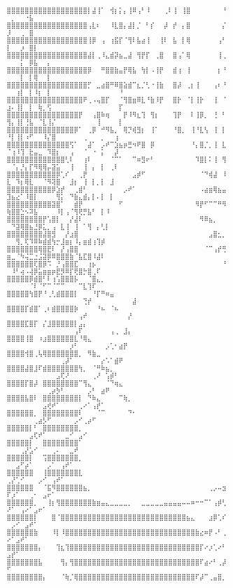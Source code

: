 ⣿⣿⣿⣿⣿⣿⣿⣿⣿⣿⣿⣿⣿⣿⣿⣿⣿⣿⡇⣼⢸⠁⠀⢺⡆⡅⡄⢸⠿⢠⠃⠸⠀⠀⠀⢀⠇⢸⠀⢸⣿⠀⠀⠀⠀⠀⠀⠀⠘⠀⡀⠀⠀⠐⣧⠀⠀⠀⠀⠀⠀⠀⠀⠀⠀⠀⠀⠀⠀⠀⠀⠀⠀⠀⠀⠀⠀⠀
⣿⣿⣿⣿⣿⣿⣿⣿⣿⣿⣿⣿⣿⣿⣿⣿⣿⣿⢠⣇⠆⠀⠀⠸⣇⣿⡄⣼⡇⡈⠀⠃⡎⠀⠀⡼⠀⡞⠀⡄⣿⠀⠀⠀⠀⠀⠀⠀⡌⡸⠀⠀⢀⠀⣿⠀⠀⠀⠀⠀⠀⠀⠀⠀⠀⠀⠀⠀⠀⠀⠀⠀⠀⠀⠀⠀⠀⠀
⣿⣿⣿⣿⣿⣿⣿⣿⣿⣿⣿⣿⣿⣿⣿⣿⣿⣿⢸⡿⠀⢠⠀⢰⣯⡏⠈⢻⠇⣧⣴⢸⠀⠀⢸⠇⠀⣧⠀⡇⢿⠀⠀⠀⠀⠀⠀⢠⠃⡇⠀⠀⡰⠀⣿⡇⠀⠀⠀⠀⠀⠀⠀⠀⠀⠀⠀⠀⠀⠀⠀⠀⠀⠀⠀⠀⠀⠀
⣿⣿⣿⣿⣿⣿⣿⣿⣿⣿⣿⣿⣿⣿⣿⣿⣿⣿⣼⡇⢀⠸⣄⣾⡽⣦⣀⣼⠀⢻⡟⡏⠀⢀⣿⠀⠀⣿⢠⠁⢿⠀⠀⠀⠀⠀⠀⢸⢀⠀⠀⠀⡅⠀⡿⣧⠀⠀⡄⠀⠀⠀⠀⠀⠀⠀⠀⠀⠀⠀⠀⠀⠀⠀⠀⠀⠀⠀
⣿⣿⣿⣿⣿⣿⣿⣿⣿⣿⣿⣿⣿⣿⣿⣿⣿⣿⡿⠀⠀⠛⣿⣿⣷⣤⡟⢿⣧⠀⢳⡇⠠⢸⡟⠀⠀⣾⢰⠀⢸⠀⠀⠀⠀⠀⠀⡆⠘⠀⠀⠀⡇⠀⡇⢿⠀⠀⡇⠀⠀⠀⠀⠀⠀⠀⠀⠀⠀⠀⠀⠀⠀⠀⠀⠀⠀⠀
⣿⣿⣿⣿⣿⣿⣿⣿⣿⣿⣿⣿⣿⣿⣿⣿⣿⣿⡋⠀⣀⣴⣿⠛⠿⣿⣵⣾⠉⣆⡈⢃⠐⢸⣷⠀⠀⣿⡼⠀⢀⡆⢸⠀⠀⠀⢠⠆⠘⠀⠀⢰⡇⠀⡇⠸⡆⠀⡇⠀⠀⠀⠀⠀⠀⠀⠀⠀⠀⠀⠀⠀⠀⠀⠘⠀⠀⠀
⣿⣿⣿⣿⣿⣿⣿⣿⣿⣿⣿⣿⣿⣿⣿⣿⣿⠟⢀⠠⢤⣿⡏⠀⠀⠈⢻⣿⣶⠿⣇⠘⣷⠸⡟⠀⠀⣿⡗⠀⠈⡇⢸⡗⠀⠀⢸⠀⠈⣰⠄⢸⡇⠀⡇⠀⢷⡀⢫⠀⠀⠀⠀⠀⠀⠀⠀⠀⠀⠀⠀⠀⠀⠀⡏⠀⠀⠀
⣿⣿⣿⣿⣿⣿⣿⣿⣿⣿⣿⣿⣿⣿⣿⣿⡟⠀⠀⢠⣿⠷⢶⠀⠀⠀⡟⠸⠻⣆⢹⠀⢻⡆⠀⠀⠀⢹⡟⠀⠀⠇⢸⡿⡀⠀⢘⠀⠃⢻⡄⢸⡇⢘⣧⠀⠈⣇⢸⡌⠀⠀⠀⠀⠀⠀⠀⠀⠀⢸⠀⠀⠀⠀⡇⠀⠀⠀
⣿⣿⣿⣿⣿⣿⣿⣿⣿⣿⣿⣿⣿⣿⣿⡿⠁⠀⢀⡿⠀⠚⠻⣧⡀⠀⢿⡙⢾⣻⡆⠀⢸⠁⠀⠀⠀⠘⣿⡀⠀⢸⠘⣇⢣⠀⢸⠀⡇⠘⡇⢸⡇⠰⠋⠀⠀⠸⡌⣿⠀⠀⠀⠀⠀⠀⢀⠀⠀⠀⡀⠀⠀⢰⠀⠀⠀⠀
⣿⣿⣿⣿⣿⣿⣿⣿⣿⣿⣿⣿⣿⣿⢫⠁⠀⠀⣼⠁⠀⡠⠞⠉⣱⣦⡶⣛⠲⠟⣿⠀⡿⠀⠀⠀⠀⠀⠀⠀⠀⠘⡄⣿⡈⡀⢸⠀⣇⠈⢰⠸⢹⠀⣗⣤⣀⠀⠹⣿⡆⠀⠀⢠⠀⠀⠈⠀⠐⠀⡅⠀⠀⡼⠀⠀⠀⠀
⣿⣿⣿⣿⣿⣿⣿⣿⣿⣿⣿⣿⣿⢃⠇⠀⠀⢰⠇⠀⠀⠀⠀⠈⠉⠁⠀⠀⠉⠶⣻⠖⠃⠀⠀⠀⠀⠀⠀⠀⠀⠀⠹⣿⡇⠅⢸⠀⢻⠀⠈⡄⡘⡄⡏⠻⢿⢿⡤⣽⣥⠀⠀⢸⠀⠀⢸⠀⡄⠀⡇⠀⢀⠇⠀⠀⠀⠀
⣿⣿⣿⣿⣿⣿⣿⣿⣿⣿⣿⡿⢁⠎⠀⠀⢀⡟⠀⠀⠀⠀⠀⠀⠀⠀⠀⠀⣠⡾⠋⠀⠀⠀⠀⠀⠀⠀⠀⠀⠀⠀⠀⠈⠙⢾⣼⠀⠸⣇⠀⠹⡆⢿⣇⠀⠀⠈⠻⢽⣿⠀⠀⣸⡆⠀⢸⠀⡇⡀⡇⠀⣸⠀⠀⠀⠀⠀
⣿⣿⣿⣿⣿⣿⣿⣿⣿⣿⡿⣱⡞⠀⠀⢀⣾⠃⠀⠀⠀⠀⠀⠀⠀⠀⡠⠞⠁⠀⠀⠀⠀⠀⠀⠀⠀⠀⠀⠀⠀⠀⠀⠠⣴⣶⢿⣦⣤⣹⣦⣔⠁⠸⣿⡇⠀⠀⠀⠀⢻⡅⠀⠙⣷⣄⣾⡄⡇⠄⡇⠀⡇⠀⠀⠀⠀⠀
⣿⣿⣿⣿⣿⣿⣿⣿⣿⣿⣽⣿⠁⠀⠀⣾⡟⠀⠀⠀⠀⠀⠀⠀⠀⠋⠀⠀⠀⠀⠀⠀⠀⠀⠀⠀⠀⠀⠀⠀⠀⠀⠻⡟⠋⠉⠉⠛⠻⢷⣿⣿⣑⠢⠽⣧⠀⠀⠀⠀⠸⡇⢠⠈⢻⢟⡛⣧⠃⠀⡇⠸⠀⠀⠀⠀⠀⠀
⣿⣿⣿⣿⣿⣿⣿⣿⡟⢡⣿⡇⠀⠀⡜⣼⠇⠀⠀⠀⠀⠀⠀⠀⠀⠀⠀⠀⠀⠀⠀⠀⠀⠀⠀⠀⠀⠀⠀⠀⠀⠀⠀⠻⠿⣦⡀⠀⠀⠀⠙⣽⢿⣿⣦⣘⡿⣅⡀⢠⠀⣇⢸⠀⢸⠀⠁⢻⠀⡄⢃⡇⠀⠀⠀⠀⠀⠀
⣿⣿⣿⣿⣿⣿⣿⣿⣼⣿⣻⠀⠀⡜⣰⣿⠀⠀⠀⠀⠀⠀⠀⠀⠀⠀⠀⠀⠀⠀⠀⠀⠀⠀⠀⠀⠀⠀⠀⠀⠀⠀⠀⠀⠀⣠⣿⣂⡀⠀⠀⢻⡀⢏⠹⠿⠷⣾⣾⢳⡒⣸⣶⡆⠸⡄⣶⣾⢰⢹⡾⠀⠀⠀⠀⠀⠀⠀
⣿⣿⣿⣿⣿⣿⣿⢿⣿⣟⠇⠀⡜⢠⣿⣿⠀⠀⠀⠀⠀⠀⠀⠀⠀⠀⠀⠀⠀⠀⠀⠀⠀⠀⠀⠀⠀⠀⠀⠀⠀⠀⠀⠀⠈⠉⢠⡞⢛⣶⣀⠈⠳⢬⣉⣐⣨⣽⡿⠿⣿⣿⣿⣷⠈⣧⣏⣿⠸⣼⠇⠀⠀⠀⠀⠀⠀⠀
⣿⣿⣿⣿⣿⣿⢏⣿⡿⠩⠀⡘⢠⣿⣿⣏⠀⠀⢰⡦⠀⠀⠀⠀⠀⠀⠀⠀⠀⠀⠀⠀⠀⠀⠀⠀⠀⠀⠀⠀⠀⠀⠀⠀⠀⠀⠀⠀⠘⠀⠸⠃⢴⠠⢼⡿⣥⣶⣶⡶⣟⡻⠿⡏⢟⣿⡓⣿⢀⠏⠀⠀⠀⠀⠀⠀⠀⠀
⣿⣿⣿⣿⣿⡿⣾⣿⠃⠇⢰⢡⣿⣿⣿⡧⠀⠀⠈⣿⣄⡀⠀⠀⠀⠀⠀⠀⠀⠀⠀⠀⠀⠀⠀⠀⠀⠀⠀⠀⠀⠀⠀⠀⠀⠀⠀⠀⠀⠀⠀⠀⠀⠀⠈⠇⠈⠋⠉⠈⠉⠉⠀⠀⠀⠉⣇⢹⠏⠀⠀⠀⠀⠀⠀⠀⠀⠀
⣿⣿⣿⣿⣿⢳⣿⡟⠘⢀⢃⣾⣿⣿⣿⡇⠀⠀⠀⠘⡏⠛⠶⣤⠀⠀⠀⠀⠀⠀⠀⠀⠀⠀⠀⠀⠀⠀⠀⠀⠀⠀⠀⠀⠀⠀⠀⠀⠀⠀⠀⠀⠀⠀⠀⠀⠀⠀⠀⠀⠀⠀⠀⠀⠀⠀⢙⡞⠀⠀⠀⠀⠀⠀⠀⠀⠀⣼
⣿⣿⣿⣿⡏⣾⣿⠁⢀⠆⣾⣿⣿⣿⣿⡷⠀⠀⠀⠀⠘⠦⠀⠈⠦⠀⠀⠀⠀⠀⠀⠀⠀⠀⠀⠀⠀⠀⠀⠀⠀⠀⠀⠀⠀⠀⠀⠀⠀⠀⠀⠀⠀⠀⠀⠀⠀⠀⠀⠀⠀⠀⠀⠀⠀⢠⠞⠀⠀⠀⠀⠀⠀⠀⠀⠀⡜⠀
⣿⣿⣿⣿⣏⣿⡏⠀⡌⣸⣿⣿⣿⣿⣿⡇⣠⡄⠀⠀⠀⠀⠀⠀⠀⠀⠀⠀⠀⠀⠀⠀⠀⠀⠀⠀⠀⠀⠀⠀⠀⠀⠀⠀⠀⠀⠀⠀⠀⠀⠀⠀⠀⠀⠀⠀⠀⠀⠀⠀⠀⠀⠀⠀⢠⠏⠀⠀⠀⠀⠀⠀⢠⢀⠀⣸⡄⠀
⣿⣿⣿⣿⢸⣿⠀⠰⣰⣿⣿⣿⣿⣿⣿⣇⠘⢿⣄⠀⠀⠀⠀⠀⠀⠀⠀⠀⠀⠀⠀⠀⠀⠀⠀⠀⠀⠀⠀⠀⠀⠀⠀⠀⠀⠀⠀⠀⠀⠀⠀⠀⠀⠀⠀⠀⠀⠀⠀⠀⠀⠀⠀⡰⠃⠀⠀⠀⠀⠀⠀⡠⢁⠂⣴⡟⠀⠀
⣿⣿⣿⣿⢺⣿⢀⢧⢿⣿⣿⣿⣿⣿⣿⣿⡀⠀⠻⣷⣀⠀⠀⠀⠀⠀⠀⠀⠀⠀⠀⠀⠀⠀⠀⠀⠀⠀⠀⠀⠀⠀⠀⠀⠀⠀⠀⠀⠀⠀⠀⠀⠀⠀⠀⠀⠀⠀⠀⠀⠀⢀⡼⠁⠀⠀⠀⠀⠀⠀⡔⠡⠁⣾⠟⠀⠀⠀
⣿⣿⣿⣿⣼⣿⣸⠏⣾⣿⣿⣿⣿⣿⣿⣿⢳⡀⠀⠈⠛⠷⣦⡀⠀⠀⠀⠀⠀⠀⠀⠀⠀⠀⠀⠀⠀⠀⠀⠀⠀⠀⠀⠀⠀⠀⠀⠀⠀⠀⠀⠀⠀⠀⠀⠀⠀⠀⠀⠀⣠⢏⠜⠀⠀⠀⠀⠀⢀⠜⠀⢡⡾⠃⠀⠀⠀⠀
⣿⣿⣿⣿⡏⣿⡼⠀⣿⣿⣿⣿⣿⣿⣿⣿⠉⢻⣄⠀⠀⠀⠈⠙⢶⣄⠀⠀⠀⠀⠀⠀⠀⠀⠀⠀⠀⠀⠀⠀⠀⠀⠀⠀⠀⠀⠀⠀⠀⠀⠀⠀⠀⠀⠀⠀⠀⠀⢀⡴⡳⠃⠀⠀⠀⠀⠀⡠⠃⠀⣴⠟⠀⠀⠀⠀⠀⠀
⣿⣿⣿⣿⣧⣿⠇⠀⣿⣿⣿⣿⣿⣿⣿⣿⡇⠀⠙⠷⣄⠀⠀⠀⠀⠉⢷⡀⠀⠀⠀⠀⠀⠀⠀⠀⠀⠀⠀⠀⠀⠀⠀⠀⠀⠀⠀⠀⠀⠀⠀⠀⠀⠀⠀⠀⠀⣠⢞⠞⠁⠀⠀⠀⠀⢀⠔⠁⢠⡞⠁⠀⠀⠀⠀⠀⠀⠀
⣿⣿⣿⣿⣿⣿⡀⠀⣿⣿⣿⣿⣿⣿⣿⣿⠇⠀⠀⠀⠈⠉⠀⠀⠀⠀⠀⠙⠂⠀⠀⠀⠀⠀⠀⠀⠀⠀⠀⠀⠀⠀⠀⠀⠀⠀⠀⠀⠀⠀⠀⠀⠀⠀⠀⢀⣴⡣⠋⠀⠀⠀⠀⠀⡠⠊⢀⡴⠋⠀⠀⠀⠀⠀⠀⠀⠀⠀
⣿⣿⣿⣿⣿⡇⠃⠀⣿⣿⣿⣿⣿⣿⣿⣿⡀⠀⠀⠀⠀⠀⠀⠀⠀⠀⠀⠀⠀⠀⠀⠀⠀⠀⠀⠀⠀⠀⠀⠀⠀⠀⠀⠀⠀⠀⠀⠀⠀⠀⠀⠀⠀⠀⣠⢏⠞⠁⠀⠀⠀⠀⣀⠊⠀⣠⠊⠀⠀⠀⠀⠀⠀⠀⠀⠀⠀⠀
⣿⣿⣿⣿⣿⡇⠀⠀⣿⣿⣿⣿⣿⣿⣿⣿⠁⠀⠀⠀⠀⠀⠀⠀⠀⠀⠀⠀⠀⠀⠀⠀⠀⠀⠀⠀⠀⠀⠀⠀⠀⠀⠀⠀⠀⠀⠀⠀⠀⠀⠀⠀⢀⡜⣡⠊⠀⠀⠀⢀⠄⠀⠀⣀⠞⠀⠀⠀⠀⠀⠀⠀⠀⠀⠀⠀⠀⠀
⣿⣿⣿⣿⣿⡇⠀⠀⢩⣿⣿⣿⣿⣿⣿⣿⡀⠀⠀⠀⠀⠀⠀⠀⠀⠀⠀⠀⠀⠀⠀⠀⠀⠀⠀⠀⠀⠀⠀⠀⠀⠀⠀⠀⠀⠀⠀⠀⠀⠀⠀⣠⠋⡴⠁⠀⠀⠀⡠⠁⠀⢠⠞⠁⠀⠀⠀⠀⠀⠀⠀⠀⠀⠀⠀⠀⠀⠀
⣿⣿⣿⣿⣿⣿⠀⠀⢸⣿⣿⣿⣿⣿⣿⣿⣇⠀⠀⠀⠀⠀⠀⠀⠀⠀⠀⠀⠀⠀⠀⠀⠀⠀⠀⠀⠀⠀⠀⠀⠀⠀⠀⠀⠀⠀⠀⠀⠀⢀⡜⢁⠊⠀⠀⠀⡠⠊⠀⢠⠞⠁⠀⠀⠀⠀⠀⠀⠀⠀⠀⠀⠀⠀⠀⠀⠀⠀
⣿⣿⣿⣿⣿⣿⠀⠀⠈⣯⠻⣿⣿⣿⣿⣿⣿⣦⡀⠀⠀⠀⠀⠀⠀⠀⠀⠀⠀⠀⠀⠀⠀⠀⠀⠀⠀⠀⠀⠀⠀⠀⠀⠀⠀⢀⡠⠤⣲⠏⡰⠁⠀⠀⢀⠂⠀⣠⠖⠁⠀⠀⠀⠀⠀⠀⠀⠀⠀⠀⠀⠀⠀⠀⠀⠀⠀⠀
⣿⣿⣿⣿⣿⣿⡀⠀⠀⢸⡆⢻⣿⣿⣿⣿⣿⣿⣿⣷⣶⣤⣄⣀⣀⣀⣀⡀⠀⠀⣀⣀⣀⣀⣀⣤⣤⣤⣤⠤⠤⠶⠒⠒⠉⠁⢠⡾⢃⠜⠁⠀⢠⠔⠁⣠⠖⠁⠀⠀⠀⠀⠀⠀⠀⠀⠀⠀⠀⠀⠀⠀⠀⠀⠀⠀⠀⠀
⣿⣿⣿⣿⣿⣿⡇⠀⠀⠀⣿⠈⣿⣿⣿⣿⣿⣿⣿⣿⣿⣿⣿⣿⣿⣿⣿⣿⣿⣿⣿⣿⣿⣿⣿⣿⣿⣿⣿⣿⣦⣄⠀⠀⠀⣰⡿⢁⠎⠀⡠⠊⠀⣠⠞⠁⠀⠀⠀⠀⠀⠀⠀⠀⠀⠀⠀⠀⠀⠀⠀⠀⠀⠀⠀⠀⠀⠀
⣿⣿⣿⣿⣿⣿⣷⠀⠀⠀⠸⡇⠸⣿⣿⣿⣿⣿⣿⣿⣿⣿⣿⣿⣿⣿⣿⣿⣿⣿⣿⣿⣿⣿⣿⣿⣿⣿⣿⣿⣿⣿⣷⣔⠶⡟⠠⠃⢀⠔⠁⣠⠞⠁⠀⠀⠀⠀⠀⠀⠀⠀⠀⠀⠀⠀⠀⠀⠀⠀⠀⠀⠀⠀⠀⠀⠀⠀
⣿⣿⣿⣿⣿⣿⣿⡄⠀⠀⠀⢹⣆⢹⣿⣿⣿⣿⣿⣿⣿⣿⣿⣿⣿⣿⣿⣿⣿⣿⣿⣿⣿⣿⣿⣿⣿⣿⣿⣿⣿⣿⣿⡏⠔⡰⢁⠔⠃⣠⡞⠁⠀⠀⠀⠀⠀⠀⠀⠀⠀⠀⠀⠀⠀⠀⠀⠀⠀⠀⠀⠀⠀⠀⠀⠀⠀⠀
⣿⣿⣿⣿⣿⣿⣿⣧⠀⠀⠀⠀⢻⡄⢻⣿⣿⣿⣿⣿⣿⣿⣿⣿⣿⣿⣿⣿⣿⣿⣿⣿⣿⣿⣿⣿⣿⣿⣿⣿⣿⣿⣿⠏⣴⠔⠃⢀⡼⠋⠀⠀⠀⠀⠀⠀⠀⠀⠀⠀⠀⠀⠀⠀⠀⠀⠀⠀⠀⠀⠀⠀⠀⠀⠀⠀⠀⠀
⣿⣿⣿⣿⣿⣿⣿⣿⡄⠀⠀⠀⠈⢷⡈⢿⣿⣿⣿⣿⣿⣿⣿⣿⣿⣿⣿⣿⣿⣿⣿⣿⣿⣿⣿⣿⣿⣿⣿⣿⣿⣿⠏⡼⠉⢀⣤⣿⡀⠀⠀⠀⠀⠀⠀⠀⠀⠀⠀⠀⠀⠀⠀⠀⠀⠀⠀⠀⠀⠀⠀⠀⠀⠀⠀⠀⠀⠀

